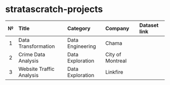 # stratascratch-projects

| №     | Title                    | Category                | Company            | Dataset link |
| :---: | :---                     | :---                    | :---               | :---         |
| 1     | Data Transformation      | Data Engineering        | Chama              |              |
| 2     | Crime Data Analysis      | Data Exploration        | City of Montreal   |              |
| 3     | Website Traffic Analysis | Data Exploration        | Linkfire           |              |